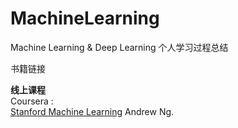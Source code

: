 # MachineLearning
Machine Learning &amp; Deep Learning
个人学习过程总结

书籍链接

**线上课程**  
Coursera :   
[Stanford Machine Learning](https://www.coursera.org/learn/machine-learning/home/welcome) Andrew Ng.
